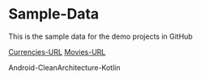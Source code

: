 # Sample-Data
This is the sample data for the demo projects in GitHub

[Currencies-URL](https://raw.githubusercontent.com/devrath/Sample-Data/master/CurrencyAppSampleData/Currencies.json)
[Movies-URL](https://raw.githubusercontent.com/devrath/Sample-Data/master/Android-CleanArchitecture-Kotlin/movies.json)

Android-CleanArchitecture-Kotlin
